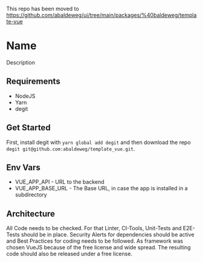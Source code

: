 This repo has been moved to <https://github.com/abaldeweg/ui/tree/main/packages/%40baldeweg/template-vue>

# Name

Description

## Requirements

- NodeJS
- Yarn
- degit

## Get Started

First, install degit with `yarn global add degit` and then download the repo `degit git@github.com:abaldeweg/template_vue.git`.

## Env Vars

- VUE_APP_API - URL to the backend
- VUE_APP_BASE_URL - The Base URL, in case the app is installed in a subdirectory

## Architecture

All Code needs to be checked. For that Linter, CI-Tools, Unit-Tests and E2E-Tests should be in place. Security Alerts for dependencies should be active and Best Practices for coding needs to be followed. As framework was chosen VueJS because of the free license and wide spread. The resulting code should also be released under a free license.
